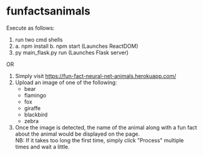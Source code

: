 # funfactsanimals
Execute as follows:
1. run two cmd shells
2. a. npm install
   b. npm start (Launches ReactDOM)
3. py main_flask.py run (Launches Flask server)

OR
1. Simply visit https://fun-fact-neural-net-animals.herokuapp.com/ 
2. Upload an image of one of the following:
   - bear
   - flamingo
   - fox
   - giraffe
   - blackbird
   - zebra<br />
3. Once the image is detected, the name of the animal along with a fun fact about the animal would be displayed on the page.<br />
NB: If it takes too long the first time, simply click "Process" multiple times and wait a little.
